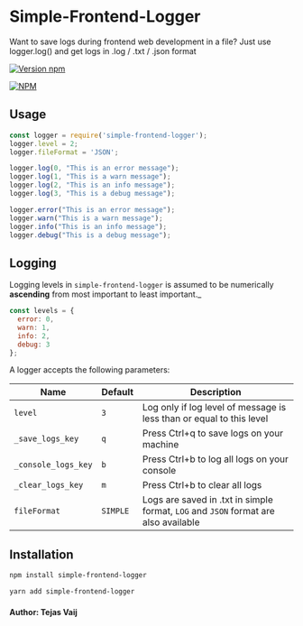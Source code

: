 # Simple-Frontend-Logger
Want to save logs during frontend web development in a file? Just use logger.log() and get logs in .log / .txt / .json format

[![Version npm](https://img.shields.io/npm/v/simple-frontend-logger.svg?style=flat-square)](https://www.npmjs.com/package/simple-frontend-logger)

[![NPM](https://nodei.co/npm/simple-frontend-logger.png?downloads=true&downloadRank=true)](https://nodei.co/npm/simple-frontend-logger/)

## Usage

``` js
const logger = require('simple-frontend-logger');
logger.level = 2;
logger.fileFormat = 'JSON';

logger.log(0, "This is an error message");
logger.log(1, "This is a warn message");
logger.log(2, "This is an info message");
logger.log(3, "This is a debug message");

logger.error("This is an error message");
logger.warn("This is a warn message");
logger.info("This is an info message");
logger.debug("This is a debug message");

```

## Logging

Logging levels in `simple-frontend-logger` is assumed to be numerically **ascending**
from most important to least important._

``` js
const levels = {
  error: 0,
  warn: 1,
  info: 2,
  debug: 3
};
```

A logger accepts the following parameters:

| Name          | Default                     |  Description    |
| ------------- | --------------------------- | --------------- |
| `level`       | `3`                    | Log only if log level of message is less than or equal to this level  |
| `_save_logs_key`      | `q` | Press Ctrl+q to save logs on your machine            |
| `_console_logs_key`      | `b`       | Press Ctrl+b to log all logs on your console           |
| `_clear_logs_key`  | `m`     | Press Ctrl+b to clear all logs                  |
| `fileFormat` | `SIMPLE`                      | Logs are saved in .txt in simple format, `LOG` and `JSON` format are also available |


## Installation

``` bash
npm install simple-frontend-logger
```

``` bash
yarn add simple-frontend-logger
```

#### Author: Tejas Vaij
